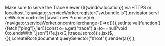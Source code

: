 Make sure to serve the Trace Viewer (${window.location}) via HTTPS or localhost.`);navigator.serviceWorker.register("sw.bundle.js"),navigator.serviceWorker.controller||await new Promise(d=>{navigator.serviceWorker.oncontrollerchange=()=>d()}),setInterval(function(){fetch("ping")},1e4)}const o=n.get("trace"),a=(o==null?void 0:o.endsWith(".json"))?e.jsx(G,{traceJson:o}):e.jsx($,{});I.createRoot(document.querySelector("#root")).render(a)})();
